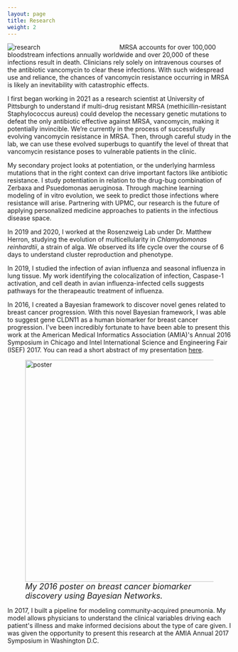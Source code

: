 ```yaml
---
layout: page
title: Research
weight: 2
---
```


<div style="float: left; padding-right: 5%; width: 45%">
<img src="{{ site.url }}/public/images/research-crop.jpg" alt="research"/>
</div>

MRSA accounts for over 100,000 bloodstream infections annually worldwide and over 20,000 of these infections result in death. Clinicians rely solely on intravenous courses of the antibiotic vancomycin to clear these infections. With such widespread use and reliance, the chances of vancomycin resistance occurring in MRSA is likely an inevitability with catastrophic effects.

I first began working in 2021 as a research scientist at University of Pittsburgh to understand if multi-drug resistant MRSA (methicillin-resistant Staphylococcus aureus) could develop the necessary genetic mutations to defeat the only antibiotic effective against MRSA, vancomycin, making it potentially invincible. We’re currently in the process of successfully evolving vancomycin resistance in MRSA. Then, through careful study in the lab, we can use these evolved superbugs to quantify the level of threat that vancomycin resistance poses to vulnerable patients in the clinic.

My secondary project looks at potentiation, or the underlying harmless mutations that in the right context can drive important factors like antibiotic resistance. I study potentiation in relation to the drug-bug combination of Zerbaxa and Psuedomonas aeruginosa. Through machine learning modeling of in vitro evolution, we seek to predict those infections where resistance will arise. Partnering with UPMC, our research is the future of applying personalized medicine approaches to patients in the infectious disease space.

In 2019 and 2020, I worked at the Rosenzweig Lab under Dr. Matthew Herron, studying the evolution of multicellularity in *Chlamydomonas reinhardtii*, a strain of alga. We observed its life cycle over the course of 6 days to understand cluster reproduction and phenotype.

In 2019, I studied the infection of avian influenza and seasonal influenza in lung tissue. My work identifying the colocalization of infection, Caspase-1 activation, and cell death in avian influenza-infected cells suggests pathways for the therapeautic treatment of influenza.

In 2016, I created a Bayesian framework to discover novel genes related to breast cancer progression. With this novel Bayesian framework, I was able to suggest gene CLDN11 as a human biomarker for breast cancer progression. I've been incredibly fortunate to have been able to present this work at the American Medical Informatics Association (AMIA)'s Annual 2016 Symposium in Chicago and Intel International Science and Engineering Fair (ISEF) 2017. You can read a short abstract of my presentation [here](https://apps2.societyforscience.org/Abstracts/Search/ViewAbstract?projectid=9022).

<figure>
    <img src="{{ site.url }}/public/images/poster.jpg" alt="poster" width="500px"/>
    <figcaption><i style='font-size: 18px'>My 2016 poster on breast cancer biomarker discovery using Bayesian Networks.</i></figcaption>
</figure>

In 2017, I built a pipeline for modeling community-acquired pneumonia. My model allows physicians to understand the clinical variables driving each patient's illness and make informed decisions about the type of care given. I was given the opportunity to present this research at the AMIA Annual 2017 Symposium in Washington D.C.
